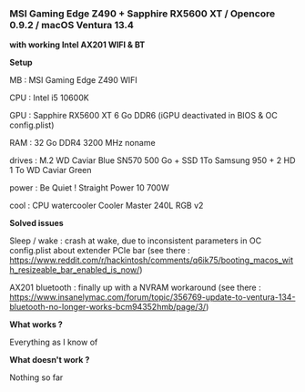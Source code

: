### **MSI Gaming Edge Z490 + Sapphire RX5600 XT / Opencore 0.9.2 / macOS Ventura 13.4**
**with working Intel AX201 WIFI & BT**

**Setup**

MB : MSI Gaming Edge Z490 WIFI

CPU : Intel i5 10600K

GPU : Sapphire RX5600 XT 6 Go DDR6 (iGPU deactivated in BIOS & OC config.plist)

RAM : 32 Go DDR4 3200 MHz noname

drives : M.2 WD Caviar Blue SN570 500 Go + SSD 1To Samsung 950 + 2 HD 1 To WD Caviar Green

power : Be Quiet ! Straight Power 10 700W

cool : CPU watercooler Cooler Master 240L RGB v2


**Solved issues**

Sleep / wake : crash at wake, due to inconsistent parameters in OC config.plist about extender PCIe bar
(see there : https://www.reddit.com/r/hackintosh/comments/q6ik75/booting_macos_with_resizeable_bar_enabled_is_now/)

AX201 bluetooth : finally up with a NVRAM workaround (see there : https://www.insanelymac.com/forum/topic/356769-update-to-ventura-134-bluetooth-no-longer-works-bcm94352hmb/page/3/)


**What works ?**

Everything as I know of


**What doesn't work ?**

Nothing so far
